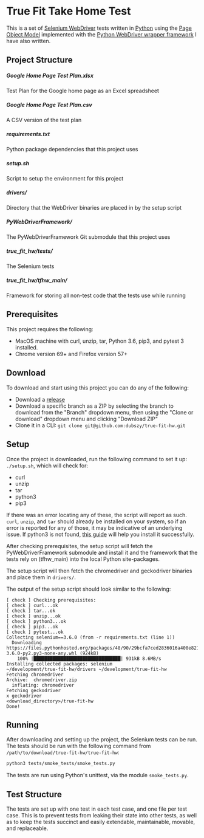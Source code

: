 # True Fit Take Home Test
This is a set of
[Selenium WebDriver](https://www.seleniumhq.org/projects/webdriver/) tests
written in [Python](https://www.python.org/) using the
[Page Object Model](https://www.seleniumhq.org/docs/06_test_design_considerations.jsp#page-object-design-pattern)
implemented with the [Python WebDriver wrapper framework](https://github.com/dubszy/PyWebDriverFramework)
I have also written.

## Project Structure
##### Google Home Page Test Plan.xlsx
Test Plan for the Google home page as an Excel spreadsheet
##### Google Home Page Test Plan.csv
A CSV version of the test plan
##### requirements.txt
Python package dependencies that this project uses
##### setup.sh
Script to setup the environment for this project
##### drivers/
Directory that the WebDriver binaries are placed in by the setup script
##### PyWebDriverFramework/
The PyWebDriverFramework Git submodule that this project uses
##### true_fit_hw/tests/
The Selenium tests
##### true_fit_hw/tfhw_main/
Framework for storing all non-test code that the tests use while running

## Prerequisites
This project requires the following:
- MacOS machine with curl, unzip, tar, Python 3.6, pip3, and pytest 3 installed.
- Chrome version 69+ and Firefox version 57+

## Download
To download and start using this project you can do any of the following:
- Download a [release](https://github.com/dubszy/true-fit-hw/releases)
- Download a specific branch as a ZIP by selecting the branch to download from
the "Branch" dropdown menu, then using the "Clone or download" dropdown menu and
clicking "Download ZIP"
- Clone it in a CLI: `git clone git@github.com:dubszy/true-fit-hw.git`

## Setup
Once the project is downloaded, run the following command to set it up: `./setup.sh`, which will check for:
- curl
- unzip
- tar
- python3
- pip3

If there was an error locating any of these, the script will report as such. `curl`, `unzip`, and `tar` should already
be installed on your system, so if an error is reported for any of those, it may be indicative of an underlying issue.
If python3 is not found, [this guide](https://docs.python-guide.org/starting/install3/osx/) will help you install it
successfully.

After checking prerequisites, the setup script will fetch the PyWebDriverFramework submodule and install it and the
framework that the tests rely on (tfhw_main) into the local Python site-packages.

The setup script will then fetch the chromedriver and geckodriver binaries and place them in `drivers/`.

The output of the setup script should look similar to the following:
```
[ check ] Checking prerequisites:
[ check ] curl...ok
[ check ] tar...ok
[ check ] unzip...ok
[ check ] python3...ok
[ check ] pip3...ok
[ check ] pytest...ok
Collecting selenium==3.6.0 (from -r requirements.txt (line 1))
  Downloading https://files.pythonhosted.org/packages/48/90/29bcfa7ced2836016a400e8216e5a4166a71923b05d452ee7ee9e8775156/selenium-3.6.0-py2.py3-none-any.whl (924kB)
    100% |████████████████████████████████| 931kB 8.6MB/s
Installing collected packages: selenium
~/development/true-fit-hw/drivers ~/development/true-fit-hw
Fetching chromedriver
Archive:  chromedriver.zip
  inflating: chromedriver
Fetching geckodriver
x geckodriver
<download_directory>/true-fit-hw
Done!
```

## Running
After downloading and setting up the project, the Selenium tests can be run. The tests should be run with the following
command from `/path/to/download/true-fit-hw/true-fit-hw`:
```bash
python3 tests/smoke_tests/smoke_tests.py
```
The tests are run using Python's unittest, via the module `smoke_tests.py`.

## Test Structure
The tests are set up with one test in each test case, and one file per test case. This is to prevent tests from leaking
their state into other tests, as well as to keep the tests succinct and easily extendable, maintainable, movable, and
replaceable.
